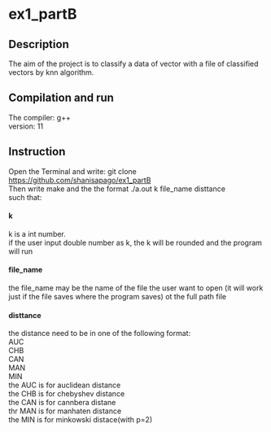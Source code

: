 # ex1_partB

## Description
The aim of the project is to classify a data of vector with a file of classified vectors by knn algorithm.

## Compilation and run
The compiler: g++</br>
version: 11

## Instruction
Open the Terminal and write: git clone https://github.com/shanisapago/ex1_partB </br>
Then write make and the the format ./a.out k file_name disttance </br>
such that: </br>
#### k
k is a int number. </br>
if the user input double number as k, the k will be rounded and the program will run </br>
#### file_name
the file_name may be the name of the file the user want to open (it will work just if the file saves where the program saves) ot the full path file </br>
#### disttance
the distance need to be in one of the following format:</br>
AUC </br>
CHB </br>
CAN </br>
MAN </br>
MIN </br>
the AUC is for auclidean distance </br>
the CHB is for chebyshev distance </br>
the CAN is for cannbera distane </br>
thr MAN is for manhaten distance </br>
the MIN is for minkowski distace(with p=2) </br>



